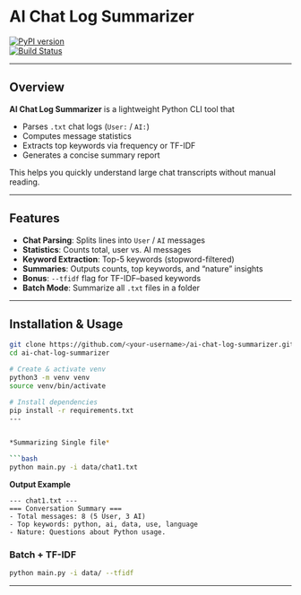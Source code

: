 <!-- Project Title & Badges -->
# AI Chat Log Summarizer  
[![PyPI version](https://img.shields.io/pypi/v/ai-chat-log-summarizer)]()  
[![Build Status](https://img.shields.io/github/actions/workflow/status/your-username/ai-chat-log-summarizer/ci.yml)]()

---

## Overview  
**AI Chat Log Summarizer** is a lightweight Python CLI tool that  
- Parses `.txt` chat logs (`User:` / `AI:`)  
- Computes message statistics  
- Extracts top keywords via frequency or TF-IDF  
- Generates a concise summary report  

This helps you quickly understand large chat transcripts without manual reading.

---

## Features  
- **Chat Parsing**: Splits lines into `User` / `AI` messages  
- **Statistics**: Counts total, user vs. AI messages  
- **Keyword Extraction**: Top-5 keywords (stopword-filtered)  
- **Summaries**: Outputs counts, top keywords, and “nature” insights  
- **Bonus**: `--tfidf` flag for TF-IDF–based keywords  
- **Batch Mode**: Summarize all `.txt` files in a folder

---

## Installation & Usage
```bash
git clone https://github.com/<your-username>/ai-chat-log-summarizer.git
cd ai-chat-log-summarizer

# Create & activate venv
python3 -m venv venv
source venv/bin/activate

# Install dependencies
pip install -r requirements.txt
---


*Summarizing Single file*

```bash
python main.py -i data/chat1.txt
```

**Output Example**

```text
--- chat1.txt ---
=== Conversation Summary ===
- Total messages: 8 (5 User, 3 AI)
- Top keywords: python, ai, data, use, language
- Nature: Questions about Python usage.
```

### Batch + TF-IDF

```bash
python main.py -i data/ --tfidf
```

---